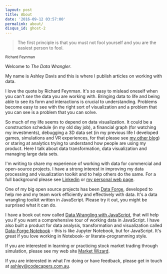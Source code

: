 ```yaml
---
layout: post
title: About
date: '2016-09-12 03:57:00'
permalink: about/
disqus_id: ghost-2
---
```


> The first principle is that you must not fool yourself and you are the easiest person to fool. 

<sub>Richard Feynman</sub>

Welcome to *The Data Wrangler*. 

My name is Ashley Davis and this is where I publish articles on working with data. 

I love the quote by Richard Feynman. It's so easy to mislead oneself when you can't *see* the data you are working with. Bringing data to life and being able to see its form and interactions is crucial to understanding. Problems become easy to see with the right sort of visualization and a problem that you can see is a problem that you can solve.

So much of my life seems to depend on data visualization. It could be a construction schedule (in my old day job), a financial graph (for watching my investments), debugging a 3D data set (in my previous life I developed games, simulations and VR experiences, for that please see [my other blog](http://www.what-could-possibly-go-wrong.com/?utm_source=ash&utm_medium=the-data-wrangler&utm_campaign=the-data-wrangler-about)) or staring at analytics trying to understand how people are using my product. Here I talk about data transformation, data visualization and managing large data sets. 

I'm writing to share my experience of working with data for commercial and open-source projects. I have a strong interest in improving my data processing and visualization toolkit and to help others do the same. For a full background please see [Linkedin](https://www.linkedin.com/in/ashleydavis75) or [my personal web page](http://www.codecapers.com.au/).

One of my big open source projects has been [Data Forge](http://www.data-forge-js.com/?utm_source=the-data-wrangler&utm_campaign=the-data-wrangler&utm_medium=blog), developed to help me and my team work efficiently and effectively with data. It's a data wrangling toolkit written in JavaScript. Please try it out, you might be surprised what it can do.

I have a book out now called [Data Wrangling with JavaScript](http://bit.ly/2t2cJu2), that will help you if you want a comprehensive tour of working data in JavaScript. I have also built a product for data analysis, transformation and visualization called [Data-Forge Notebook](http://www.data-forge-notebook.com/) - this is like Jupyter Notebook, but for JavaScript. It's great if you love working in Notebook- or literate-programming style.

If you are interested in learning or practicing stock market trading through simulation, please see my web site [Market Wizard](https://www.market-wizard.com.au/).

If you are interested in what I'm doing or have feedback, please get in touch at [ashley@codecapers.com.au](mailto://ashley@codecapers.com.au).